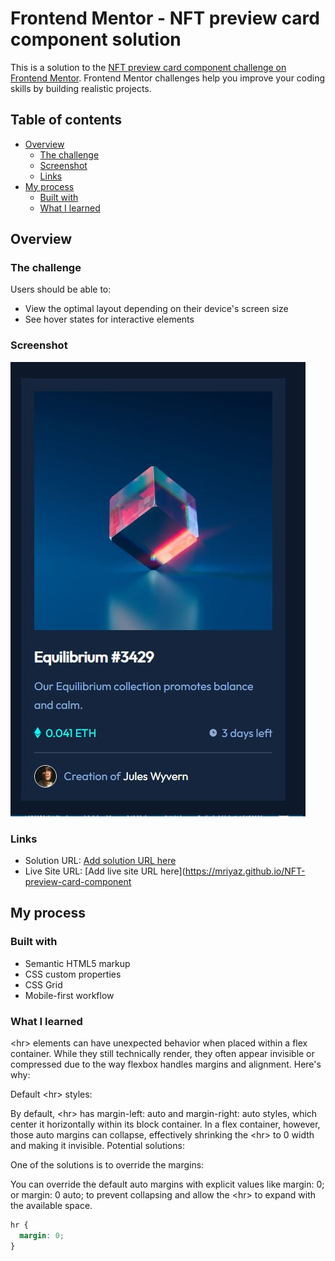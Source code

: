 # Frontend Mentor - NFT preview card component solution

This is a solution to the [NFT preview card component challenge on Frontend Mentor](https://www.frontendmentor.io/challenges/nft-preview-card-component-SbdUL_w0U). Frontend Mentor challenges help you improve your coding skills by building realistic projects. 

## Table of contents

- [Overview](#overview)
  - [The challenge](#the-challenge)
  - [Screenshot](#screenshot)
  - [Links](#links)
- [My process](#my-process)
  - [Built with](#built-with)
  - [What I learned](#what-i-learned)
  
## Overview

### The challenge

Users should be able to:

- View the optimal layout depending on their device's screen size
- See hover states for interactive elements

### Screenshot

![](./screenshot.jpg)

### Links

- Solution URL: [Add solution URL here](https://github.com/mriyaz/NFT-preview-card-component)
- Live Site URL: [Add live site URL here](https://mriyaz.github.io/NFT-preview-card-component

## My process

### Built with

- Semantic HTML5 markup
- CSS custom properties
- CSS Grid
- Mobile-first workflow

### What I learned

&lt;hr&gt; elements can have unexpected behavior when placed within a flex container. While they still technically render, they often appear invisible or compressed due to the way flexbox handles margins and alignment. Here's why:

Default &lt;hr&gt; styles:

By default, &lt;hr&gt; has margin-left: auto and margin-right: auto styles, which center it horizontally within its block container.
In a flex container, however, those auto margins can collapse, effectively shrinking the &lt;hr&gt; to 0 width and making it invisible.
Potential solutions:

One of the solutions is to override the margins:

You can override the default auto margins with explicit values like margin: 0; or margin: 0 auto; to prevent collapsing and allow the &lt;hr&gt; to expand with the available space.
```css
hr {
  margin: 0;
}
```
